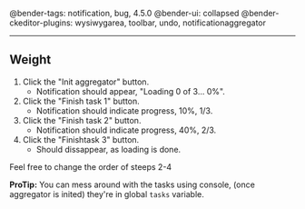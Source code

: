 @bender-tags: notification, bug, 4.5.0
@bender-ui: collapsed
@bender-ckeditor-plugins: wysiwygarea, toolbar, undo, notificationaggregator

---

## Weight

1. Click the "Init aggregator" button.
	* Notification should appear, "Loading 0 of 3... 0%".
1. Click the "Finish task 1" button.
	* Notification should indicate progress, 10%, 1/3.
1. Click the "Finish task 2" button.
	* Notification should indicate progress, 40%, 2/3.
1. Click the "Finishtask 3" button.
	* Should dissappear, as loading is done.


Feel free to change the order of steeps 2-4

**ProTip:** You can mess around with the tasks using console, (once aggregator is inited) they're in global `tasks` variable.
